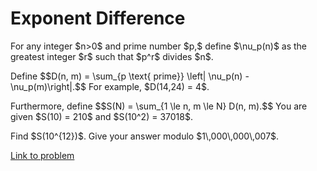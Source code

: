 # Exponent Difference

<p>
For any integer $n&gt;0$ and prime number $p,$ define $\nu_p(n)$ as the greatest integer $r$ such that $p^r$ divides $n$. 
</p>
<p>
Define $$D(n, m)  = \sum_{p \text{ prime}} \left| \nu_p(n) - \nu_p(m)\right|.$$ For example, $D(14,24) = 4$.
</p>
<p>
Furthermore, define $$S(N) = \sum_{1 \le n, m \le N} D(n, m).$$ You are given $S(10) = 210$ and $S(10^2) = 37018$.
</p>
<p>
Find $S(10^{12})$. Give your answer modulo $1\,000\,000\,007$.
</p>

[Link to problem](https://projecteuler.net/problem=712)
